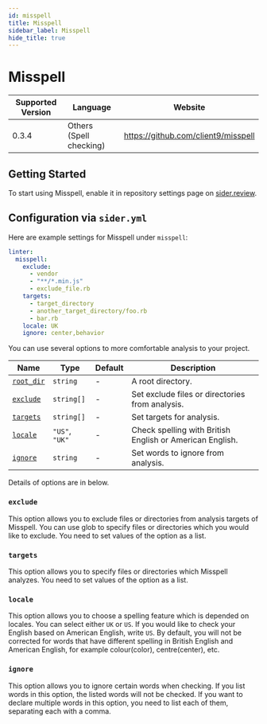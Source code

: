 ```yaml
---
id: misspell
title: Misspell
sidebar_label: Misspell
hide_title: true
---
```


# Misspell

| Supported Version | Language                | Website                             |
| ----------------- | ----------------------- | ----------------------------------- |
| 0.3.4             | Others (Spell checking) | https://github.com/client9/misspell |

## Getting Started

To start using Misspell, enable it in repository settings page on [sider.review](https://sider.review/).

## Configuration via `sider.yml`

Here are example settings for Misspell under `misspell`:

```yaml
linter:
  misspell:
    exclude:
      - vendor
      - "**/*.min.js"
      - exclude_file.rb
    targets:
      - target_directory
      - another_target_directory/foo.rb
      - bar.rb
    locale: UK
    ignore: center,behavior
```

You can use several options to more comfortable analysis to your project.

| Name                                                                                  | Type           | Default | Description                                              |
| ------------------------------------------------------------------------------------- | -------------- | ------- | -------------------------------------------------------- |
| [`root_dir`](../../getting-started/custom-configuration.md#linteranalyzer_idroot_dir) | `string`       | -       | A root directory.                                        |
| [`exclude`](#exclude)                                                                 | `string[]`     | -       | Set exclude files or directories from analysis.          |
| [`targets`](#targets)                                                                 | `string[]`     | -       | Set targets for analysis.                                |
| [`locale`](#locale)                                                                   | `"US"`, `"UK"` | -       | Check spelling with British English or American English. |
| [`ignore`](#ignore)                                                                   | `string`       | -       | Set words to ignore from analysis.                       |

Details of options are in below.

### `exclude`

This option allows you to exclude files or directories from analysis targets of Misspell. You can use glob to specify files or directories which you would like to exclude. You need to set values of the option as a list.

### `targets`

This option allows you to specify files or directories which Misspell analyzes. You need to set values of the option as a list.

### `locale`

This option allows you to choose a spelling feature which is depended on locales. You can select either `UK` or `US`.
If you would like to check your English based on American English, write `US`.
By default, you will not be corrected for words that have different spelling in British English and American English, for example colour(color), centre(center), etc.

### `ignore`

This option allows you to ignore certain words when checking. If you list words in this option, the listed words will not be checked.
If you want to declare multiple words in this option, you need to list each of them, separating each with a comma.
